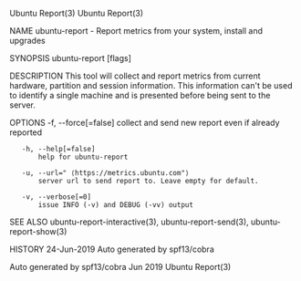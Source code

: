 Ubuntu Report(3)                                                                      Ubuntu Report(3)

NAME
       ubuntu-report - Report metrics from your system, install and upgrades

SYNOPSIS
       ubuntu-report [flags]

DESCRIPTION
       This tool will collect and report metrics from current hardware, partition and session
       information.  This information can't be used to identify a single machine and is presented
       before being sent to the server.

OPTIONS
       -f, --force[=false]
           collect and send new report even if already reported

       -h, --help[=false]
           help for ubuntu-report

       -u, --url=" ⟨https://metrics.ubuntu.com"⟩
           server url to send report to. Leave empty for default.

       -v, --verbose[=0]
           issue INFO (-v) and DEBUG (-vv) output

SEE ALSO
       ubuntu-report-interactive(3), ubuntu-report-send(3), ubuntu-report-show(3)

HISTORY
       24-Jun-2019 Auto generated by spf13/cobra

Auto generated by spf13/cobra                  Jun 2019                               Ubuntu Report(3)
